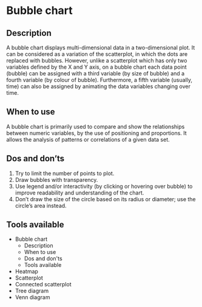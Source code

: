 <!---
Bubble - Correlation content
-->

<!--- Bubble icon assets/img/correlation/bubble_icon.svg --->
# Bubble chart

## Description

A bubble chart displays multi-dimensional data in a two-dimensional plot. It can be considered as a variation of the scatterplot, in which the dots are replaced with bubbles. However, unlike a scatterplot which has only two variables defined by the X and Y axis, on a bubble chart each data point (bubble) can be assigned with a third variable (by size of bubble) and a fourth variable (by colour of bubble). Furthermore, a fifth variable (usually, time) can also be assigned by animating the data variables changing over time.

## When to use

A bubble chart is primarily used to compare and show the relationships between numeric variables, by the use of positioning and proportions. It allows the analysis of patterns or correlations of a given data set.

## Dos and don’ts <!--- assets/img/correlation/bubble_dosdonts_X.svg --->

1. Try to limit the number of points to plot.
2. Draw bubbles with transparency.
3. Use legend and/or interactivity (by clicking or hovering over bubble) to improve readability and understanding of the chart.
4. Don’t draw the size of the circle based on its radius or diameter; use the circle’s area instead.


## Tools available
<!--- Buttons with link to the different tools --->


<!---
Side bar 
-->
- Bubble chart
    - Description
    - When to use
    - Dos and don'ts
    - Tools available
- Heatmap
- Scatterplot
- Connected scatterplot
- Tree diagram
- Venn diagram
